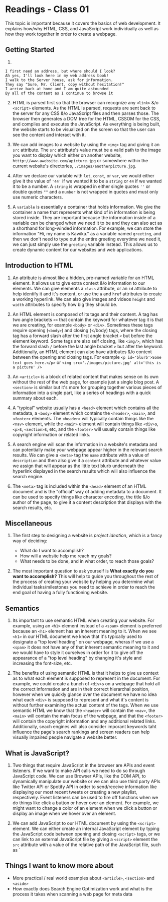 # Readings - Class 01

This topic is important because it covers the basics of web development. It explains how/why HTML, CSS, and JavaScript work individually as well as how they work together in order to create a webpage.

## Getting Started

1.
```
I first need an address, but where should I look?
Ah yes, I'll look here in my web address book!
I walk to the Server house, ask for information. 
They say "Sure, Mr. Client, copy without hesitation!"
I arrive back at home and I am quite astounded
By all of the content as I continue to browse it
```

2. HTML is parsed first so that the browser can recognize any `<link>` &/o `<script>` elements. As the HTML is parsed, requests are sent back to the server for any CSS &/o JavaScript files and then parses those. The browser then generates a DOM tree for the HTML, CSSOM for the CSS, and compiles and executes the JavaScript. As everything is being built, the website starts to be visualized on the screen so that the user can see the content and interact with it.

3. We can add images to a website by using the `<img>` tag and giving it an `src` attribute. The `src` attribute's value must be a valid path to the image you want to display which either on another website, `htttp://www.awebsite.com/apicture.jpg` or somewhere within the current website's directories, `./images/anotherpicture.jpg`.

4. After we declare our variable with `let`, `const`, or `var`, we would either give it the value of `'44'` if we wanted it to be a `string` or `44` if we wanted it to be a number. A `string` is wrapped in either single quotes `''` or double quotes `""` and a `number` is not wrapped in quotes and must only use numeric characters. 

5. A `variable` is essentially a container that holds information. We give the container a name that represents what kind of in information is being stored inside. They are important because the information inside of a variable can be changed when we need it to be and they can also act as a shorthand for long-winded information. For example, we can store the information "Hi, my name is Kawika." as a variable named `greeting`, and then we don't need to type out the entire greeting everytime we need it, we can just simply use the `greeting` variable instead. This allows us to create dynamic content for our websites and web applications.

## Introduction to HTML

1. An attribute is almost like a hidden, pre-named variable for an HTML element. It allows us to give extra context &/o information to our elements. We can give elements a `class` attribute, or an `id` attribute to help identify it and it's content, or use the `a` and `href` attributes to create a working hyperlink. We can also give images and videos `height` and `width` attributes to specify how big they should be. 

2. An HTML element is composed of its tags and their content. A tag has two angle brackets `<>` that contain the keyword for whatever tag it is that we are creating, for example `<body>` or `<div>`. Sometimes these tags require opening (`<body>`) and closing (</body) tags, where the closing tag has a forward slash after the first angle bracket `<` but before the element keyword. Some tags are also self closing, like `<img/>`, which has the forward slash `/` before the last angle bracket `>` but after the keyword. Additionally, an HTML element can also have attributes &/o content between the opening and closing tags. For example `<p id='blurb'>Some text goes here.</p>` or `<img src='./images/picture.jpg' alt='this is a picture' />`

3. An `<article>` is a block of related content that makes sense on its own without the rest of the web page, for example just a single blog post. A `<section>` is similar but it's more for grouping together various pieces of information into a single part, like a series of headings with a quick summary about each.

4. A "typical" website usually has a `<head>` element which contains all the metadata, a `<body>` element which contains the `<header>`, `<main>`, and `<footer>` elements. The `<header>` will typically contain things like the `<nav>` element, while the `<main>` element will contain things like `<div>`s, `<p>`s, `<section>`s, etc, and the `<footer>` will usually contain things like copyright information or related links.

5. A search engine will scan the information in a website's metadata and can potentially make your webpage appear higher in the relevant search results. We can give a `<meta>` tag the `name` attribute with a value of `description` and then also give it a `content` attribute and whatever value we assign that will appear as the little text blurb underneath the hyperlink displayed in the search results which will also influence the search engine.

6. The `<meta>` tag is included within the `<head>` element of an HTML document and is the "official" way of adding metadata to a document. It can be used to specify things like character encoding, the title &/o author of the page, to give it a content description that displays with the search results, etc.

## Miscellaneous

1. The first step to designing a website is *project ideation*, which is a fancy way of deciding:
	- What do I want to accomplish?
	- How will a website help me reach my goals?
	- What needs to be done, and in what order, to reach those goals?

2. The most important question to ask yourself is **What exactly do you want to accomplish?** This will help to guide you throughout the rest of the process of creating your website by helping you determine what individual tasks/milestones you need to achieve in order to reach the end goal of having a fully functioning website.

## Semantics

1. Its important to use semantic HTML when creating your website. For example, using an `<h1>` element instead of a `<span>` element is preferred because an `<h1>` element has an inherent meaning to it. When we see `<h1>` in our HTML document we know that it's typically used to designate a "top level heading" on our webpage, wheras if we use a `<span>` it does not have any of that inherent semantic meaning to it and we would have to style it ourselves in order for it to give off the appearance of a "top level heading" by changing it's style and increasing the font-size, etc.

2. The benefits of using semantic HTML is that it helps to give us context as to what each element is supposed to represent in the document. For example, we could create a bunch of `<div>`s on a webpage that hold all the correct information and are in their correct hierarchal position, however when we quickly glance over the document we have no idea what each `<div>` is supposed to represent and what it's content is without further examining the actual content of the tags. When we use semantic HTML we know that the `<header>` will contain the `<nav>`, the `<main>` will contain the main focus of the webpage, and that the `<footer>` will contain the copyright information and any additional related links. Additionally, seach engines will also consider imporant keywords taht influence the page's search rankings and screen readers can help visually impaired people navigate a website better. 

## What is JavaScript?

1. Two things that require JavaScript in the browser are APIs and event listeners. If we want to make API calls we need to do so through JavaScript code. We can use Browser APIs, like the DOM API, to dynamically manipulate our website or we can also use third party APIs like Twitter API or Spotify API in order to send/receive information like displaying our most recent tweets or creating a new playlist, respectively. Event listeners can be used to fire off functions when we do things like click a button or hover over an element. For example, we might want to change a color of an element when we click a button or display an image when we hover over an element.

2. We can add JavaScript to our HTML document by using the `<script>` element. We can either create an internal JavaScript element by typing the JavaScript code between opening and closing `<script>` tags, or we can link to an external JavaScript file by giving a `<script>` element the `src` attribute with a value of the relative path of the JavaScript file, such as `<script src="myScript.js"></script>

## Things I want to know more about
- More practical / real world examples about `<article>`, `<section>` and `<aside>`
- How exactly does Search Engine Optimization work and what is the process it takes when scanning a web page for meta data
